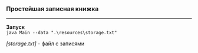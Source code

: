### Простейшая записная книжка  
***
**Запуск**  
`java Main --data ".\resources\storage.txt"`

_*[storage.txt]*_ - файл с записями  
